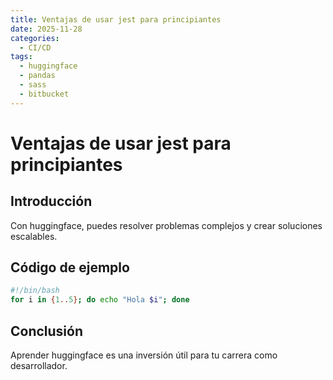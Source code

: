 ```yaml
---
title: Ventajas de usar jest para principiantes
date: 2025-11-28
categories:
  - CI/CD
tags:
  - huggingface
  - pandas
  - sass
  - bitbucket
---
```


# Ventajas de usar jest para principiantes

## Introducción

Con huggingface, puedes resolver problemas complejos y crear soluciones escalables.

## Código de ejemplo

```bash
#!/bin/bash
for i in {1..5}; do echo "Hola $i"; done
```

## Conclusión

Aprender huggingface es una inversión útil para tu carrera como desarrollador.